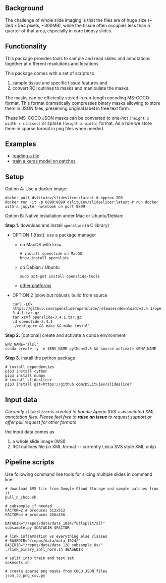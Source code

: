 ## Background

The challenge of whole slide imaging is that the files are of huge size (~ 3e4 x 5e4 pixels, ~300MB),
while the tissue often occupies less than a quarter of that area, especially in core biopsy slides.

## Functionality
This package provides tools to sample and read slides and annotations together at different resolutions and locations.

This package comes with a set of scripts to 
 1. sample tissue and specific tissue features and
 2. convert ROI outlines to masks and manipulate the masks.

The masks can be efficiently stored in run-length encoding MS-COCO format. 
This format dramatically compresses binary masks allowing to
store them in JSON files, preserving original label in free text form.

These MS-COCO JSON masks can be converted to one-hot `[height x width x classes]` or sparse `[height x width]` format. As a rule we store them in sparse format in png files when needed.

## Examples
- [reading a file](notebooks/demo-read-slide.ipynb)
- [train a keras model on patches](notebooks/demo-feed-keras.ipynb)

## Setup


Option A: Use a docker image:

    docker pull dslituiev/slideslicer:latest # approx 2GB
    docker run -it -p 8899:8899 dslituiev/slideslicer:latest # run docker with a jupyter notebook on port 8899

Option B: Native installation under Mac or Ubuntu/Debian:

**Step 1.** download and install `openslide` (a C library) 

+ OPTION 1 (fast): use a package manager
  * on MacOS with `brew`

        # install openslide on MacOS
        brew install openslide

  * on Debian / Ubuntu

        sudo apt-get install openslide-tools

  * [other platforms](https://openslide.org/download/)
 
+ OPTION 2 (slow but robust): build from source

      curl -LOk https://github.com/openslide/openslide/releases/download/v3.4.1/openslide-3.4.1.tar.gz
      tar xzvf openslide-3.4.1.tar.gz
      cd openslide-3.4.1
      ./configure && make && make install

**Step 2.** [optional] create and activate a conda environment
    
    ENV_NAME='slsl'
    conda create -y -n $ENV_NAME python=3.6 && source activate $ENV_NAME

**Step 3.** install the python package
  
    # install dependencies
    pip3 install cython
    pip3 install numpy
    # install slideslicer
    pip3 install git+https://github.com/DSLituiev/slideslicer

## Input data

_Currently `slideslicer` is created to handle Aperio SVS + associated XML annotation files. Please feel free to **raise an
issue** to request support or offer pull request for other formats_

the input data comes as
 1. a whole slide image (WSI)
 2. ROI outlines file (in XML format -- currently Leica SVS style XML only)


## Pipeline scripts

Use following command line tools for slicing multiple slides in command line:

    # download SVS file from Google Cloud Storage and sample patches from it
    pull_n_chop.sh

    # subsample if needed
    FACTOR=2 # produces 512x512
    FACTOR=4 # produces 256x256 

    DATADIR="/repos/data/data_1024/fullsplit/all"
    subsample.py $DATADIR $FACTOR

    # link inflammation vs everything else classes
    # BASEDIR="/repos/data/data_1024/"
    BASEDIR="/repos/data/data_128_subsample_8x/"
    ./link_binary_infl_norm.sh $BASEDIR

    # split into train and test set
    makesets.sh

    # create sparse png masks from COCO JSON files
    json_to_png_csv.py
